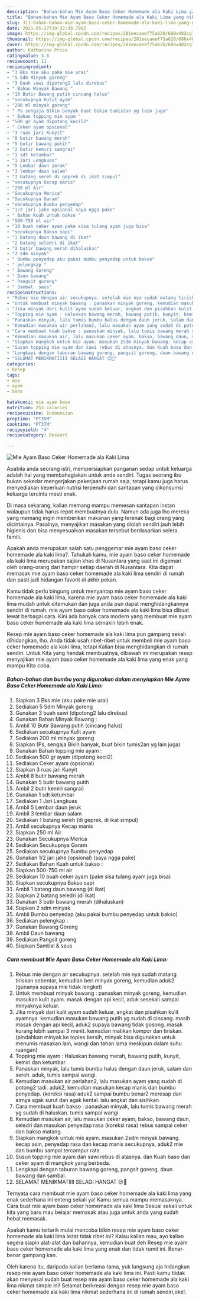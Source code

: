 ```yaml
---
description: "Bahan-bahan Mie Ayam Baso Ceker Homemade ala Kaki Lima yang nikmat dan Mudah Dibuat"
title: "Bahan-bahan Mie Ayam Baso Ceker Homemade ala Kaki Lima yang nikmat dan Mudah Dibuat"
slug: 311-bahan-bahan-mie-ayam-baso-ceker-homemade-ala-kaki-lima-yang-nikmat-dan-mudah-dibuat
date: 2021-05-27T19:32:39.798Z
image: https://img-global.cpcdn.com/recipes/281eecaeef75a620/680x482cq70/mie-ayam-baso-ceker-homemade-ala-kaki-lima-foto-resep-utama.jpg
thumbnail: https://img-global.cpcdn.com/recipes/281eecaeef75a620/680x482cq70/mie-ayam-baso-ceker-homemade-ala-kaki-lima-foto-resep-utama.jpg
cover: https://img-global.cpcdn.com/recipes/281eecaeef75a620/680x482cq70/mie-ayam-baso-ceker-homemade-ala-kaki-lima-foto-resep-utama.jpg
author: Katharine Price
ratingvalue: 3.6
reviewcount: 11
recipeingredient:
- "3 Bks mie aku pake mie urai"
- "5 Sdm Minyak goreng"
- "3 buah sawi dipotong2 lalu direbus"
- " Bahan Minyak Bawang "
- "10 Butir Bawang putih cincang halus"
- "secukupnya Kulit ayam"
- "200 ml minyak goreng"
- " Ps sengaja Bikin banyak buat bikin tumis2an yg lain juga"
- " Bahan topping mie ayam "
- "500 gr ayam dipotong kecil2"
- " Ceker ayam opsional"
- "3 ruas jari Kunyit"
- "8 butir bawang merah"
- "5 butir bawang putih"
- "2 butir kemiri sangrai"
- "1 sdt ketumbar"
- "1 Jari Lengkuas"
- "5 Lembar daun jeruk"
- "3 lembar daun salam"
- "1 batang sereh di geprek di ikat simpul"
- "secukupnya Kecap manis"
- "250 ml Air"
- "Secukupnya Merica"
- "Secukupnya Garam"
- "secukupnya Bumbu penyedap"
- "1/2 jari jahe opsional saya ngga pake"
- " Bahan Kuah untuk bakso "
- "500-750 ml air"
- "10 buah ceker ayam pake sisa tulang ayam juga bisa"
- "secukupnya Bakso sapi"
- "1 batang daun bawang di ikat"
- "2 batang seledri di ikat"
- "3 butir bawang merah dihaluskan"
- "2 sdm minyak"
- " Bumbu penyedap aku pakai bumbu penyedap untuk bakso"
- " pelengkap "
- " Bawang Goreng"
- " Daun bawang"
- " Pangsit goreng"
- " Sambal  saus"
recipeinstructions:
- "Rebus mie dengan air secukupnya. setelah mie nya sudah matang tiriskan sebentar, kemudian beri minyak goreng, kemudian aduk2 (gunanya supaya mie tidak lengket)"
- "Untuk membuat minyak bawang : panaskan minyak goreng, kemudian masukan kulit ayam. masak dengan api kecil, aduk sesekali sampai minyaknya keluar."
- "Jika minyak dari kulit ayam sudah keluar, angkat dan pisahkan kulit ayamnya. kemudian masukan bawang putih yg sudah di cincang. masih masak dengan api kecil, aduk2 supaya bawang tidak gosong. masak kurang lebih sampai 3 menit. kemudian matikan kompor dan tiriskan. (pindahkan minyak ke toples bersih, minyak bisa digunakan untuk menumis masakan lain, wangi dan tahan lama meskipun dalam suhu ruangan)"
- "Topping mie ayam : Haluskan bawang merah, bawang putih, kunyit, kemiri dan ketumbar."
- "Panaskan minyak, lalu tumis bumbu halus dengan daun jeruk, salam dan sereh. aduk, tumis sampai wangi."
- "Kemudian masukan air perlahan2, lalu masukan ayam yang sudah di potong2 tadi. aduk2, kemudian masukan kecap manis dan bumbu penyedap. (koreksi rasa) aduk2 sampai bumbu benar2 meresap dan airnya agak surut dan agak kental. lalu angkat dan sisihkan"
- "Cara membuat kuah bakso : panaskan minyak, lalu tumis bawang merah yg sudah di haluskan. tumis sampai wangi."
- "Kemudian masukan air, lalu masukan ceker ayam, bakso, bawang daun, seledri dan masukan penyedap rasa (koreksi rasa) rebus sampai ceker dan bakso matang."
- "Siapkan mangkok untuk mie ayam. masukan 2sdm minyak bawang. kecap asin, penyedap rasa dan kecap manis secukupnya, aduk2 mie dan bumbu sampai tercampur rata."
- "Susun topping mie ayam dan sawi rebus di atasnya. dan Kuah baso dan ceker ayam di mangkok yang berbeda."
- "Lengkapi dengan taburan bawang goreng, pangsit goreng, daun bawang dan sambal."
- "SELAMAT MENIKMATIIII SELAGI HANGAT 😍🍜"
categories:
- Resep
tags:
- mie
- ayam
- baso

katakunci: mie ayam baso 
nutrition: 253 calories
recipecuisine: Indonesian
preptime: "PT35M"
cooktime: "PT37M"
recipeyield: "4"
recipecategory: Dessert

---
```



![Mie Ayam Baso Ceker Homemade ala Kaki Lima](https://img-global.cpcdn.com/recipes/281eecaeef75a620/680x482cq70/mie-ayam-baso-ceker-homemade-ala-kaki-lima-foto-resep-utama.jpg)

Apabila anda seorang istri, mempersiapkan panganan sedap untuk keluarga adalah hal yang membahagiakan untuk anda sendiri. Tugas seorang ibu bukan sekedar mengerjakan pekerjaan rumah saja, tetapi kamu juga harus menyediakan keperluan nutrisi terpenuhi dan santapan yang dikonsumsi keluarga tercinta mesti enak.

Di masa  sekarang, kalian memang mampu memesan santapan instan walaupun tidak harus repot membuatnya dulu. Namun ada juga lho mereka yang memang ingin memberikan makanan yang terenak bagi orang yang dicintainya. Pasalnya, menyajikan masakan yang diolah sendiri jauh lebih higienis dan bisa menyesuaikan masakan tersebut berdasarkan selera famili. 



Apakah anda merupakan salah satu penggemar mie ayam baso ceker homemade ala kaki lima?. Tahukah kamu, mie ayam baso ceker homemade ala kaki lima merupakan sajian khas di Nusantara yang saat ini digemari oleh orang-orang dari hampir setiap daerah di Nusantara. Kita dapat memasak mie ayam baso ceker homemade ala kaki lima sendiri di rumah dan pasti jadi hidangan favorit di akhir pekan.

Kamu tidak perlu bingung untuk menyantap mie ayam baso ceker homemade ala kaki lima, karena mie ayam baso ceker homemade ala kaki lima mudah untuk ditemukan dan juga anda pun dapat menghidangkannya sendiri di rumah. mie ayam baso ceker homemade ala kaki lima bisa dibuat lewat berbagai cara. Kini ada banyak cara modern yang membuat mie ayam baso ceker homemade ala kaki lima semakin lebih enak.

Resep mie ayam baso ceker homemade ala kaki lima pun gampang sekali dihidangkan, lho. Anda tidak usah ribet-ribet untuk membeli mie ayam baso ceker homemade ala kaki lima, tetapi Kalian bisa menghidangkan di rumah sendiri. Untuk Kita yang hendak membuatnya, dibawah ini merupakan resep menyajikan mie ayam baso ceker homemade ala kaki lima yang enak yang mampu Kita coba.

<!--inarticleads1-->

##### Bahan-bahan dan bumbu yang digunakan dalam menyiapkan Mie Ayam Baso Ceker Homemade ala Kaki Lima:

1. Siapkan 3 Bks mie (aku pake mie urai)
1. Sediakan 5 Sdm Minyak goreng
1. Gunakan 3 buah sawi (dipotong2 lalu direbus)
1. Gunakan  Bahan Minyak Bawang :
1. Ambil 10 Butir Bawang putih (cincang halus)
1. Sediakan secukupnya Kulit ayam
1. Sediakan 200 ml minyak goreng
1. Siapkan  (Ps, sengaja Bikin banyak, buat bikin tumis2an yg lain juga)
1. Gunakan  Bahan topping mie ayam :
1. Sediakan 500 gr ayam (dipotong kecil2)
1. Sediakan  Ceker ayam (opsional)
1. Siapkan 3 ruas jari Kunyit
1. Ambil 8 butir bawang merah
1. Gunakan 5 butir bawang putih
1. Ambil 2 butir kemiri sangrai)
1. Gunakan 1 sdt ketumbar
1. Sediakan 1 Jari Lengkuas
1. Ambil 5 Lembar daun jeruk
1. Ambil 3 lembar daun salam
1. Sediakan 1 batang sereh (di geprek, di ikat simpul)
1. Ambil secukupnya Kecap manis
1. Siapkan 250 ml Air
1. Gunakan Secukupnya Merica
1. Sediakan Secukupnya Garam
1. Sediakan secukupnya Bumbu penyedap
1. Gunakan 1/2 jari jahe (opsional) (saya ngga pake)
1. Sediakan  Bahan Kuah untuk bakso :
1. Siapkan 500-750 ml air
1. Sediakan 10 buah ceker ayam (pake sisa tulang ayam juga bisa)
1. Siapkan secukupnya Bakso sapi
1. Ambil 1 batang daun bawang (di ikat)
1. Siapkan 2 batang seledri (di ikat)
1. Gunakan 3 butir bawang merah (dihaluskan)
1. Siapkan 2 sdm minyak
1. Ambil  Bumbu penyedap (aku pakai bumbu penyedap untuk bakso)
1. Sediakan  pelengkap :
1. Gunakan  Bawang Goreng
1. Ambil  Daun bawang
1. Sediakan  Pangsit goreng
1. Siapkan  Sambal &amp; saus




<!--inarticleads2-->

##### Cara membuat Mie Ayam Baso Ceker Homemade ala Kaki Lima:

1. Rebus mie dengan air secukupnya. setelah mie nya sudah matang tiriskan sebentar, kemudian beri minyak goreng, kemudian aduk2 (gunanya supaya mie tidak lengket)
1. Untuk membuat minyak bawang : panaskan minyak goreng, kemudian masukan kulit ayam. masak dengan api kecil, aduk sesekali sampai minyaknya keluar.
1. Jika minyak dari kulit ayam sudah keluar, angkat dan pisahkan kulit ayamnya. kemudian masukan bawang putih yg sudah di cincang. masih masak dengan api kecil, aduk2 supaya bawang tidak gosong. masak kurang lebih sampai 3 menit. kemudian matikan kompor dan tiriskan. (pindahkan minyak ke toples bersih, minyak bisa digunakan untuk menumis masakan lain, wangi dan tahan lama meskipun dalam suhu ruangan)
1. Topping mie ayam : Haluskan bawang merah, bawang putih, kunyit, kemiri dan ketumbar.
1. Panaskan minyak, lalu tumis bumbu halus dengan daun jeruk, salam dan sereh. aduk, tumis sampai wangi.
1. Kemudian masukan air perlahan2, lalu masukan ayam yang sudah di potong2 tadi. aduk2, kemudian masukan kecap manis dan bumbu penyedap. (koreksi rasa) aduk2 sampai bumbu benar2 meresap dan airnya agak surut dan agak kental. lalu angkat dan sisihkan
1. Cara membuat kuah bakso : panaskan minyak, lalu tumis bawang merah yg sudah di haluskan. tumis sampai wangi.
1. Kemudian masukan air, lalu masukan ceker ayam, bakso, bawang daun, seledri dan masukan penyedap rasa (koreksi rasa) rebus sampai ceker dan bakso matang.
1. Siapkan mangkok untuk mie ayam. masukan 2sdm minyak bawang. kecap asin, penyedap rasa dan kecap manis secukupnya, aduk2 mie dan bumbu sampai tercampur rata.
1. Susun topping mie ayam dan sawi rebus di atasnya. dan Kuah baso dan ceker ayam di mangkok yang berbeda.
1. Lengkapi dengan taburan bawang goreng, pangsit goreng, daun bawang dan sambal.
1. SELAMAT MENIKMATIIII SELAGI HANGAT 😍🍜




Ternyata cara membuat mie ayam baso ceker homemade ala kaki lima yang enak sederhana ini enteng sekali ya! Kamu semua mampu memasaknya. Cara buat mie ayam baso ceker homemade ala kaki lima Sesuai sekali untuk kita yang baru mau belajar memasak atau juga untuk anda yang sudah hebat memasak.

Apakah kamu tertarik mulai mencoba bikin resep mie ayam baso ceker homemade ala kaki lima lezat tidak ribet ini? Kalau kalian mau, ayo kalian segera siapin alat-alat dan bahannya, kemudian buat deh Resep mie ayam baso ceker homemade ala kaki lima yang enak dan tidak rumit ini. Benar-benar gampang kan. 

Oleh karena itu, daripada kalian berlama-lama, yuk langsung aja hidangkan resep mie ayam baso ceker homemade ala kaki lima ini. Pasti kamu tiidak akan menyesal sudah buat resep mie ayam baso ceker homemade ala kaki lima nikmat simple ini! Selamat berkreasi dengan resep mie ayam baso ceker homemade ala kaki lima nikmat sederhana ini di rumah sendiri,oke!.

